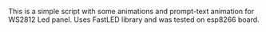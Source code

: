 This is a simple script with some animations and prompt-text animation for WS2812 Led panel. Uses FastLED library and was tested on esp8266 board.
